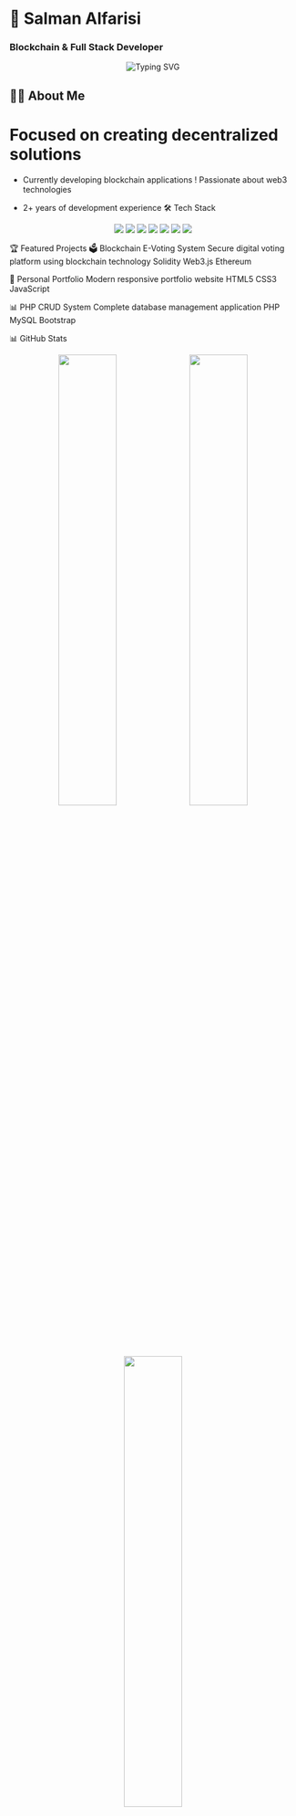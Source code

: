 # 💫 Salman Alfarisi
### Blockchain & Full Stack Developer

<div align="center">
  <img
    src="https://readme-typing-svg.demolab.com?font=Fira+Code&weight=600&size=22&duration=4000&pause=1000&color=20C20E&width=435&lines=Building+Trust+Through+Code;Blockchain+Innovator;Web+Architect;Open+Source+Contributor"
    alt="Typing SVG" />
</div>

## 🧑‍💻 About Me
# Focused on creating decentralized solutions
+ Currently developing blockchain applications
! Passionate about web3 technologies
- 2+ years of development experience
🛠 Tech Stack
<p align="center"> <img
    src="https://img.shields.io/badge/HTML5-E34F26?style=for-the-badge&logo=html5&logoColor=white" /> <img
    src="https://img.shields.io/badge/CSS3-1572B6?style=for-the-badge&logo=css3&logoColor=white" /> <img
    src="https://img.shields.io/badge/JavaScript-F7DF1E?style=for-the-badge&logo=javascript&logoColor=black" /> <img
    src="https://img.shields.io/badge/PHP-777BB4?style=for-the-badge&logo=php&logoColor=white" /> <img
    src="https://img.shields.io/badge/Node.js-43853D?style=for-the-badge&logo=node.js&logoColor=white" /> <img
    src="https://img.shields.io/badge/MySQL-005C84?style=for-the-badge&logo=mysql&logoColor=white" /> <img
    src="https://img.shields.io/badge/Git-F05032?style=for-the-badge&logo=git&logoColor=white" /> </p>
🏆 Featured Projects
🗳️ Blockchain E-Voting System
Secure digital voting platform using blockchain technology
Solidity Web3.js Ethereum

🎨 Personal Portfolio
Modern responsive portfolio website
HTML5 CSS3 JavaScript

📊 PHP CRUD System
Complete database management application
PHP MySQL Bootstrap

📊 GitHub Stats
<div align="center"> <img width="45%"
    src="https://github-readme-stats.vercel.app/api?username=salmanalfarisi-hello&show_icons=true&theme=radical&count_private=true" />
  <img width="45%" src="https://github-readme-streak-stats.herokuapp.com/?user=salmanalfarisi-hello&theme=radical" />
</div>
<div align="center"> <img width="45%"
    src="https://github-readme-stats.vercel.app/api/top-langs/?username=salmanalfarisi-hello&layout=compact&theme=nightowl" />
</div>
🌐 Connect With Me
<p align="center"> <a href="https://linkedin.com/in/yourprofile"> <img
      src="https://img.shields.io/badge/-LinkedIn-0077B5?style=for-the-badge&logo=LinkedIn&logoColor=white" /> </a> <a
    href="https://twitter.com/yourhandle"> <img
      src="https://img.shields.io/badge/-Twitter-1DA1F2?style=for-the-badge&logo=Twitter&logoColor=white" /> </a> <a
    href="mailto:your.email@example.com"> <img
      src="https://img.shields.io/badge/-Gmail-D14836?style=for-the-badge&logo=Gmail&logoColor=white" /> </a> </p>
🏆 GitHub Trophies
<div align="center"> <img
    src="https://github-profile-trophy.vercel.app/?username=salmanalfarisi-hello&theme=onedark&no-frame=true&row=1&column=7" />
</div>
✨ Visitor Count
<div align="center"> <img
    src="https://komarev.com/ghpvc/?username=salmanalfarisi-hello&label=Profile%20Views&color=0e75b6&style=flat"
    alt="salmanalfarisi-hello" /> <img
    src="https://visitor-badge.laobi.icu/badge?page_id=salmanalfarisi-hello.salmanalfarisi-hello" /> </div>
